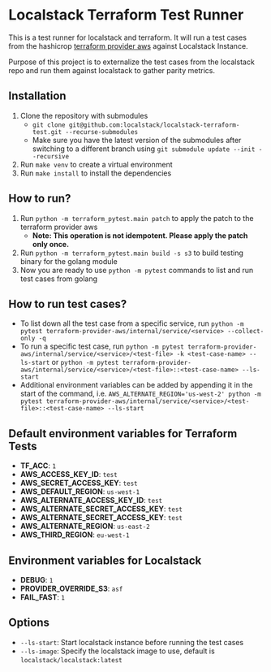 # Localstack Terraform Test Runner

This is a test runner for localstack and terraform. It will run a test cases from the hashicrop [terraform provider aws](https://github.com/hashicorp/terraform-provider-aws.git) against Localstack Instance.

Purpose of this project is to externalize the test cases from the localstack repo and run them against localstack to gather parity metrics.

## Installation
1. Clone the repository with submodules
   - `git clone git@github.com:localstack/localstack-terraform-test.git --recurse-submodules`
   - Make sure you have the latest version of the submodules after switching to a different branch using `git submodule update --init --recursive`
2. Run `make venv` to create a virtual environment
3. Run `make install` to install the dependencies

## How to run?
1. Run `python -m terraform_pytest.main patch` to apply the patch to the terraform provider aws
   - **Note: This operation is not idempotent. Please apply the patch only once.**
2. Run `python -m terraform_pytest.main build -s s3` to build testing binary for the golang module
3. Now you are ready to use `python -m pytest` commands to list and run test cases from golang

## How to run test cases?
- To list down all the test case from a specific service, run `python -m pytest terraform-provider-aws/internal/service/<service> --collect-only -q`
- To run a specific test case, run `python -m pytest terraform-provider-aws/internal/service/<service>/<test-file> -k <test-case-name> --ls-start` or `python -m pytest terraform-provider-aws/internal/service/<service>/<test-file>::<test-case-name> --ls-start`
- Additional environment variables can be added by appending it in the start of the command, i.e. `AWS_ALTERNATE_REGION='us-west-2' python -m pytest terraform-provider-aws/internal/service/<service>/<test-file>::<test-case-name> --ls-start`

## Default environment variables for Terraform Tests
- **TF_ACC**: `1`
- **AWS_ACCESS_KEY_ID**: `test`
- **AWS_SECRET_ACCESS_KEY**: `test`
- **AWS_DEFAULT_REGION**: `us-west-1`
- **AWS_ALTERNATE_ACCESS_KEY_ID**: `test`
- **AWS_ALTERNATE_SECRET_ACCESS_KEY**: `test`
- **AWS_ALTERNATE_SECRET_ACCESS_KEY**: `test`
- **AWS_ALTERNATE_REGION**: `us-east-2`
- **AWS_THIRD_REGION**: `eu-west-1`

## Environment variables for Localstack
- **DEBUG**: `1`
- **PROVIDER_OVERRIDE_S3**: `asf`
- **FAIL_FAST**: `1`

## Options
- `--ls-start`: Start localstack instance before running the test cases
- `--ls-image`: Specify the localstack image to use, default is `localstack/localstack:latest`